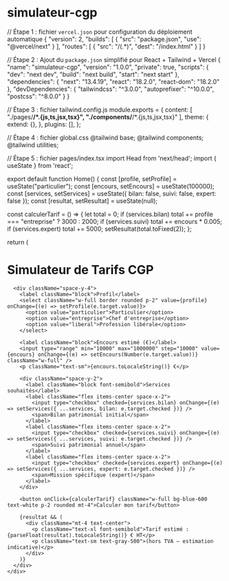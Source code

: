 # simulateur-cgp
// Étape 1 : fichier `vercel.json` pour configuration du déploiement automatique
{
  "version": 2,
  "builds": [
    { "src": "package.json", "use": "@vercel/next" }
  ],
  "routes": [
    { "src": "/(.*)", "dest": "/index.html" }
  ]
}

// Étape 2 : Ajout du `package.json` simplifié pour React + Tailwind + Vercel
{
  "name": "simulateur-cgp",
  "version": "1.0.0",
  "private": true,
  "scripts": {
    "dev": "next dev",
    "build": "next build",
    "start": "next start"
  },
  "dependencies": {
    "next": "13.4.19",
    "react": "18.2.0",
    "react-dom": "18.2.0"
  },
  "devDependencies": {
    "tailwindcss": "^3.0.0",
    "autoprefixer": "^10.0.0",
    "postcss": "^8.0.0"
  }
}

// Étape 3 : fichier tailwind.config.js
module.exports = {
  content: [
    "./pages/**/*.{js,ts,jsx,tsx}",
    "./components/**/*.{js,ts,jsx,tsx}"
  ],
  theme: {
    extend: {},
  },
  plugins: [],
};

// Étape 4 : fichier global.css
@tailwind base;
@tailwind components;
@tailwind utilities;

// Étape 5 : fichier pages/index.tsx
import Head from 'next/head';
import { useState } from 'react';

export default function Home() {
  const [profile, setProfile] = useState("particulier");
  const [encours, setEncours] = useState(100000);
  const [services, setServices] = useState({ bilan: false, suivi: false, expert: false });
  const [resultat, setResultat] = useState(null);

  const calculerTarif = () => {
    let total = 0;
    if (services.bilan) total += profile === "entreprise" ? 3000 : 2000;
    if (services.suivi) total += encours * 0.005;
    if (services.expert) total += 5000;
    setResultat(total.toFixed(2));
  };

  return (
    <div className="max-w-xl mx-auto p-8 space-y-6">
      <Head><title>Simulateur CGP</title></Head>
      <h1 className="text-2xl font-bold text-center">Simulateur de Tarifs CGP</h1>

      <div className="space-y-4">
        <label className="block">Profil</label>
        <select className="w-full border rounded p-2" value={profile} onChange={(e) => setProfile(e.target.value)}>
          <option value="particulier">Particulier</option>
          <option value="entreprise">Chef d'entreprise</option>
          <option value="liberal">Profession libérale</option>
        </select>

        <label className="block">Encours estimé (€)</label>
        <input type="range" min="10000" max="1000000" step="10000" value={encours} onChange={(e) => setEncours(Number(e.target.value))} className="w-full" />
        <p className="text-sm">{encours.toLocaleString()} €</p>

        <div className="space-y-2">
          <label className="block font-semibold">Services souhaités</label>
          <label className="flex items-center space-x-2">
            <input type="checkbox" checked={services.bilan} onChange={(e) => setServices({ ...services, bilan: e.target.checked })} />
            <span>Bilan patrimonial initial</span>
          </label>
          <label className="flex items-center space-x-2">
            <input type="checkbox" checked={services.suivi} onChange={(e) => setServices({ ...services, suivi: e.target.checked })} />
            <span>Suivi patrimonial annuel</span>
          </label>
          <label className="flex items-center space-x-2">
            <input type="checkbox" checked={services.expert} onChange={(e) => setServices({ ...services, expert: e.target.checked })} />
            <span>Mission spécifique (expert)</span>
          </label>
        </div>

        <button onClick={calculerTarif} className="w-full bg-blue-600 text-white p-2 rounded mt-4">Calculer mon tarif</button>

        {resultat && (
          <div className="mt-4 text-center">
            <p className="text-xl font-semibold">Tarif estimé : {parseFloat(resultat).toLocaleString()} € HT</p>
            <p className="text-sm text-gray-500">(hors TVA – estimation indicative)</p>
          </div>
        )}
      </div>
    </div>
